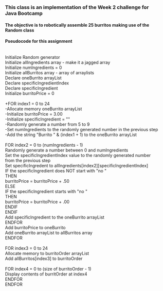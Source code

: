 ### This class is an implementation of the Week 2 challenge for Java Bootcamp
#### The objective is to robotically assemble 25 burritos making use of the Random class 


#### Pseudocode for this assignment 
\
Initialize Random generator\
Initialize allIngredients array - make it a jagged array\
Initialize numIngredients = 0\
Initialize allBurritos array - array of arraylists\
Declare oneBurrito arrayList\
Declare specificIngredientIndex\
Declare specificIngredient\
Initialize burritoPrice = 0\
\
+FOR index1 = 0 to 24\
   -Allocate memory oneBurrito arrayList\
   -Initialize burritoPrice = 3.00\
   -Initialize specificIngredient = ""\
   -Randomly generate a number from 5 to 9\
   -Set numIngredients to the randomly generated number in the previous step\
   -Add the string "Burrito " & (index1 + 1) to the oneBurrito arrayList\
   \
   FOR index2 = 0 to (numIngredients - 1)\
      Randomly generate a number between 0 and numIngredients\
       Set the specificIngredientIndex value to the randomly generated number from the previous step\
       Set specificIngredent to allIngredients[index2][specificIngredientIndex]\
       IF the specificIngredient does NOT start with "no "\
       THEN\
          burritoPrice = burritoPrice + .50\
       ELSE\
          IF the specificIngredient starts with "no "\
          THEN\
             burritoPrice = burritoPrice + .00\
          ENDIF\
       ENDIF\
       Add specificIngredient to the oneBurrito arrayList\
   ENDFOR\
   Add burritoPrice to oneBurrito\
   Add oneBurrito arrayList to allBurritos array\
ENDFOR\
\
FOR index3 = 0 to 24\
   Allocate memory to burritoOrder arrayList\
   Add allBurritos[index3] to burritoOrder\
   \
   FOR index4 = 0 to (size of burritoOrder - 1)\
      Display contents of burritOrder at index4\
   ENDFOR\
ENDFOR 
